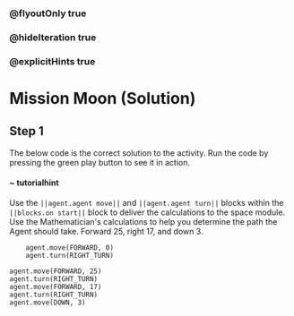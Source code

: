 ### @flyoutOnly true
### @hideIteration true
### @explicitHints true

# Mission Moon (Solution)

## Step 1
The below code is the correct solution to the activity. Run the code by pressing the green play button to see it in action.

#### ~ tutorialhint 
Use the ``||agent.agent move||`` and ``||agent.agent turn||`` blocks within the ``||blocks.on start||`` block to deliver the calculations to the space module. Use the Mathematician's calculations to help you determine the path the Agent should take. Forward 25, right 17, and down 3.

```ghost
    agent.move(FORWARD, 0)
    agent.turn(RIGHT_TURN)
```
```template
agent.move(FORWARD, 25)
agent.turn(RIGHT_TURN)
agent.move(FORWARD, 17)
agent.turn(RIGHT_TURN)
agent.move(DOWN, 3)
```
```package
```
